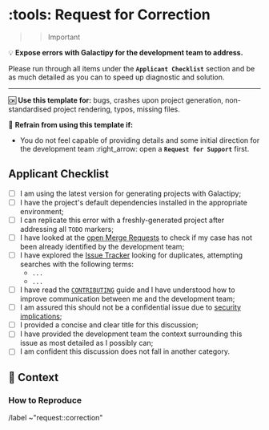 # :tools: Request for Correction

>>> [!important]
:bulb: **Expose errors with Galactipy for the development team to address.**

Please run through all items under the **`Applicant Checklist`** section and be as much detailed as you can to speed up diagnostic and solution.

---

:ok: **Use this template for:** bugs, crashes upon project generation, non-standardised project rendering, typos, missing files.

:no_good: **Refrain from using this template if:**

- You do not feel capable of providing details and some initial direction for the development team :right_arrow: open a **`Request for Support`** first.
>>>

## Applicant Checklist

<!-- Please check all items with an `x` (like `[x]`) before proceeding -->

- [ ] I am using the latest version for generating projects with Galactipy;
- [ ] I have the project's default dependencies installed in the appropriate environment;
- [ ] I can replicate this error with a freshly-generated project after addressing all `TODO` markers;
- [ ] I have looked at the [open Merge Requests][1] to check if my case has not been already identified by the development team;
- [ ] I have explored the [Issue Tracker][2] looking for duplicates, attempting searches with the following terms:
  <!-- List all searches you have performed -->
  - `...`
  - `...`
- [ ] I have read the [`CONTRIBUTING`][3] guide and I have understood how to improve communication between me and the development team;
- [ ] I am assured this should not be a confidential issue due to [security implications][4];
- [ ] I provided a concise and clear title for this discussion;
- [ ] I have provided the development team the context surrounding this issue as most detailed as I possibly can;
- [ ] I am confident this discussion does not fall in another category.

[1]: https://gitlab.com/galactipy/galactipy/-/merge_requests
[2]: https://gitlab.com/galactipy/galactipy/-/issues/?state=all&type%5B%5D=issue
[3]: https://gitlab.com/galactipy/galactipy/-/blob/master/CONTRIBUTING.md#contributing-through-user-requests
[4]: https://gitlab.com/galactipy/galactipy/-/blob/master/SECURITY.md

## :thought_balloon: Context

<!--
  Provide a clear and concise description of the issue you are facing
  Also provide everything you have attempted so far to address the issue
-->

### How to Reproduce

<!--
  If applicable, list a step-by-step attempt at replicating the situation
  Provide your `cookiecutter-config_file.yml` if possible
-->

/label ~"request::correction"

